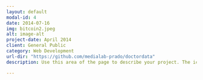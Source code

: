 ```yaml
---
layout: default
modal-id: 4
date: 2014-07-16
img: bitcoin2.jpeg
alt: image-alt
project-date: April 2014
client: General Public
category: Web Development
url-dir: "https://github.com/medialab-prado/doctordata"
description: Use this area of the page to describe your project. The icon above is part of a free icon set by <a href="https://sellfy.com/p/8Q9P/jV3VZ/">Flat Icons</a>. On their website, you can download their free set with 16 icons, or you can purchase the entire set with 146 icons for only $12!

---
```

